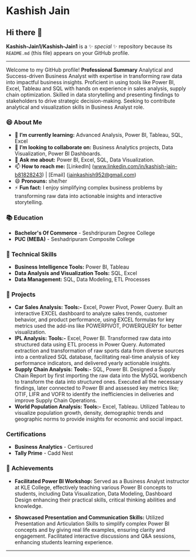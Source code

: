 # **Kashish Jain**
## Hi there 👋

**Kashish-Jain1/Kashish-Jain1** is a ✨ _special_ ✨ repository because its `README.md` (this file) appears on your GitHub profile.

---

Welcome to my GitHub profile! 
**Professional Summary**
Analytical and Success-driven Business Analyst with expertise in transforming raw data into impactful business insights. Proficient in using tools like Power BI, Excel, Tableau and SQL with hands on experience in sales analysis, supply chain optimization. Skilled in data storytelling and presenting findings to stakeholders to drive strategic decision-making. Seeking to contribute analytical and visualization skills in Business Analyst role.

### 😄 **About Me**

- 🌱 **I’m currently learning:** Advanced Analysis, Power BI, Tableau, SQL, Excel
- 👯 **I’m looking to collaborate on:** Business Analytics projects, Data Visualization, Power BI Dashboards.
- 💬 **Ask me about:** Power BI, Excel, SQL, Data Visualization.
- 📫 **How to reach me:** [LinkedIn] (www.linkedin.com/in/kashish-jain-b81828243) | [Email] (jainkashish952@gmail.com)
- 😄 **Pronouns:** she/her
- ⚡ **Fun fact:** I enjoy simplifying complex business problems by transforming raw data into actionable insights and interactive storytelling.

### 📚 **Education**
- **Bachelor's Of Commerce** - Seshdripuram Degree College
- **PUC (MEBA)** - Seshadripuram Composite College

### :pushpin: **Technical Skills**
- **Business Intelligence Tools:** Power BI, Tableau
- **Data Analysis and Visualization Tools:** SQL, Excel
- **Data Management:** SQL, Data Modeling, ETL Processes

### 📂 **Projects**
- **Car Sales Analysis:** **Tools:-** Excel, Power Pivot, Power Query.
Built an interactive EXCEL dashboard to analyze sales trends, customer behavior, and product performance, using EXCEL formulas for key metrics used the add-ins like POWERPIVOT, POWERQUERY for better visualization.
- **IPL Analysis:** **Tools:-** Excel, Power BI.
Transformed raw data into structured data using ETL process in Power Query.
Automated extraction and transformation of raw sports data from diverse sources into a centralized SQL database, facilitating real-time analysis of key performance indicators, and delivered yearly actionable insights.
- **Supply Chain Analysis:** **Tools:-** SQL, Power BI.
Designed a Supply Chain Report by first importing the raw data into the MySQL workbench to transform the data into structured ones.
Executed all the necessary findings, later connected to Power BI and assessed key metrics like; OTIF, LIFR and VOFR to identify the inefficiencies in deliveries and improve Supply Chain Operations.
- **World Population Analysis:** **Tools:-** Excel, Tableau.
Utilized Tableau to visualize population growth, density, demographic trends and geographic norms to provide insights for economic and social impact.

### **Certifications**
- **Business Analytics** - Certisured
- **Tally Prime** - Cadd Nest

### 🏅 **Achievements**
- **Facilitated Power BI Workshop:**
Served as a Business Analyst instructor at KLE College, effectively teaching various Power BI concepts to students, including Data Visualization, Data Modeling, Dashboard Design enhancing their practical skills, critical thinking abilities and knowledge.

- **Showcased Presentation and Communication Skills:**
Utilized Presentation and Articulation Skills to simplify complex Power BI concepts and by giving real life examples, ensuring clarity and engagement. Facilitated interactive discussions and Q&A sessions, enhancing students learning experience. 


---





